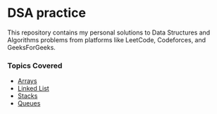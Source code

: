 # DSA practice
This repository contains my personal solutions to Data Structures and Algorithms problems from platforms like LeetCode, Codeforces, and GeeksForGeeks.

### Topics Covered
- [Arrays](./Arrays/README.md)
- [Linked List](./LinkedList/README.md)
- [Stacks](./Stack/README.md)
- [Queues](./Queue/README.md)